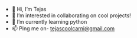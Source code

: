 - 👋 Hi, I’m Tejas
- 👀 I’m interested in collaborating on cool projects!
- 🌱 I’m currently learning python
- 📫 Ping me on- tejascoolcarni@gmail.com

<!---
tejascoolcarni/tejascoolcarni is a ✨ special ✨ repository because its `README.md` (this file) appears on your GitHub profile.
You can click the Preview link to take a look at your changes.
--->
